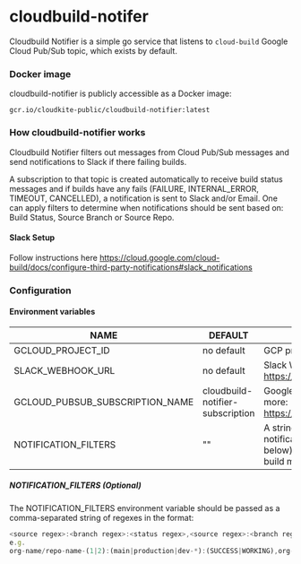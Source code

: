 # cloudbuild-notifer 
Cloudbuild Notifier is a simple go service that listens to `cloud-build` Google Cloud Pub/Sub topic, which exists by default.

### Docker image
cloudbuild-notifier is publicly accessible as a Docker image:

```
gcr.io/cloudkite-public/cloudbuild-notifier:latest
```

### How cloudbuild-notifier works
Cloudbuild Notifier filters out messages from Cloud Pub/Sub messages and send notifications to Slack if there failing builds.

A subscription to that topic is created automatically to receive build status messages and if builds have any fails (FAILURE, INTERNAL_ERROR, TIMEOUT, CANCELLED), a notification is sent to Slack and/or Email.
One can apply filters to determine when notifications should be sent based on: Build Status, Source Branch or Source Repo. 

#### Slack Setup

Follow instructions here https://cloud.google.com/cloud-build/docs/configure-third-party-notifications#slack_notifications

### Configuration

#### Environment variables

| NAME                                  | DEFAULT                                | DESCRIPTION                                                                                          |
| ------------------------------------- | -------------------------------------- | ---------------------------------------------------------------------------------------------------- |
| GCLOUD_PROJECT_ID                     | no default                             | GCP project id                                                                                       |
| SLACK_WEBHOOK_URL                     | no default                             | Slack Webhook URL. Read more https://api.slack.com/incoming-webhooks                                 |
| GCLOUD_PUBSUB_SUBSCRIPTION_NAME       | cloudbuild-notifier-subscription       | Google Cloud Pub/Sub topic subscription. Read more: https://cloud.google.com/pubsub/docs/subscriber  |
| NOTIFICATION_FILTERS                     | ""                             | A string of regex filters that should trigger notifications to be sent to Slack (see section below) By default, notifications will be sent for all build messages |

##### NOTIFICATION_FILTERS (Optional)
The NOTIFICATION_FILTERS environment variable should be passed as a comma-separated string of regexes in the format:
```javascript
<source regex>:<branch regex>:<status regex>,<source regex>:<branch regex>:<status regex>:<tag regex>
e.g.
org-name/repo-name-(1|2):(main|production|dev-*):(SUCCESS|WORKING),org-name/repo-name-(3|4):dev:(FAILURE|QUEUED):monitoring-*
```